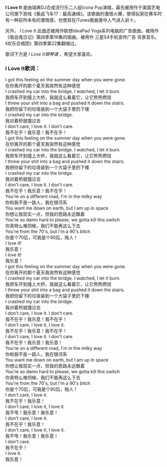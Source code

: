 

**I Love It** 是由瑞典DJ合成流行乐二人组Icona
Pop演唱，最先被用作于美国艺电公司旗下游戏《极品飞车17：最高通缉》。该歌曲的激情火爆，使得玩家在赛车时有一种前所未有的激情感，也使其在iTunes歌曲类中人气进入前十。

  
另外， _I Love It_ 此曲还被用作联想IdeaPad Yoga系列电脑的广告歌曲。被用作《吸血鬼日记》第四季第16集的插曲。被用作
三星S4手机宣传广告 背景音乐。《欢乐合唱团》第四季第22集翻唱过。

  
歌词下方是 _I Love It钢琴谱_ ，希望大家喜欢。

### I Love It歌词：

I got this feeling on the summer day when you were gone.  
在你离开的那个夏天我突然有这种感觉  
I crashed my car into the bridge. I watched, I let it burn.  
我把车开到撞上大桥，我就这么看着它，让它熊熊燃烧  
I threw your shit into a bag and pushed it down the stairs.  
我把你留下的垃圾装到一个大袋子里扔下楼  
I crashed my car into the bridge.  
我对着桥就撞过去  
I don't care, I love it. I don't care.  
我不在乎！我乐意！我不在乎！  
I got this feeling on the summer day when you were gone.  
在你离开的那个夏天我突然有这种感觉  
I crashed my car into the bridge. I watched, I let it burn.  
我把车开到撞上大桥，我就这么看着它，让它熊熊燃烧  
I threw your shit into a bag and pushed it down the stairs.  
我把你留下的垃圾装到一个大袋子里扔下楼  
I crashed my car into the bridge.  
我对着桥就撞过去  
I don't care, I love it. I don't care.  
我不在乎！我乐意！我不在乎！  
You're on a different road, I'm in the milky way  
你和我不是一路人，我在银河系  
You want me down on earth, but I am up in space  
你想让我现实一点，但我的思路永远飘着  
You're so damn hard to please, we gotta kill this switch  
你真特么难伺候，我们不能再这么下去  
You're from the 70's, but I'm a 90's bitch  
你是个70后，可我是个90后，贱人！  
I love it!  
我乐意！  
I love it!  
我乐意！  
I got this feeling on the summer day when you were gone.  
在你离开的那个夏天我突然有这种感觉  
I crashed my car into the bridge. I watched, I let it burn.  
我把车开到撞上大桥，我就这么看着它，让它熊熊燃烧  
I threw your shit into a bag and pushed it down the stairs.  
我把你留下的垃圾装到一个大袋子里扔下楼  
I crashed my car into the bridge.  
我对着桥就撞过去  
I don't care, I love it. I don't care.  
我不在乎！我乐意！我不在乎！  
I don't care, I love it, I love it.  
我不在乎！我乐意！我不在乎！  
I don't care, I love it. I don't care.  
我不在乎！我乐意！我乐意！  
You're on a different road, I'm in the milky way  
你和我不是一路人，我在银河系  
You want me down on earth, but I am up in space  
你想让我现实一点，但我的思路永远飘着  
You're so damn hard to please, we gotta kill this switch  
你真特么难伺候，我们不能再这么下去  
You're from the 70's, but I'm a 90's bitch  
你是个70后，可我是个90后，贱人！  
I don't care, I love it.  
我不在乎！我乐意！  
I don't care, I love it, I love it.  
我不甩！我乐意！我乐意！  
I don't care, I love it.  
我不在乎！我乐意！  
I don't care, I love it, I love it.  
我不甩！我乐意！我乐意！  
I don't care.  
我不在乎！  
I love it.  
我乐意！

